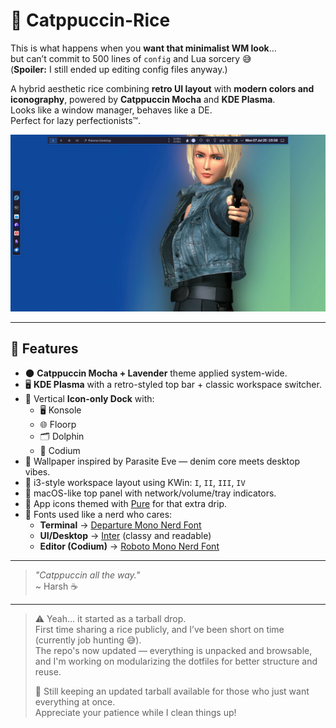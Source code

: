 # 🧃 Catppuccin-Rice

This is what happens when you **want that minimalist WM look**...  
but can’t commit to 500 lines of `config` and Lua sorcery 😅  
(**Spoiler:** I still ended up editing config files anyway.)

A hybrid aesthetic rice combining **retro UI layout** with **modern colors and iconography**, powered by **Catppuccin Mocha** and **KDE Plasma**.  
Looks like a window manager, behaves like a DE.  
Perfect for lazy perfectionists™.

![Screenshot](Screenshot/Desktop.png)

---

## 🎨 Features

- 🌑 **Catppuccin Mocha + Lavender** theme applied system-wide.
- 🖥️ **KDE Plasma** with a retro-styled top bar + classic workspace switcher.
- 🚀 Vertical **Icon-only Dock** with:
  - 🖥️ Konsole
  - 🌐 Floorp
  - 🗂️ Dolphin
  - 🧠 Codium
- 🌈 Wallpaper inspired by Parasite Eve — denim core meets desktop vibes.
- 🔢 i3-style workspace layout using KWin: `I`, `II`, `III`, `IV`
- 🍏 macOS-like top panel with network/volume/tray indicators.
- 🎨 App icons themed with [Pure](https://www.pling.com/p/2297060) for that extra drip.
- 🧠 Fonts used like a nerd who cares:
  - **Terminal** → [Departure Mono Nerd Font](https://github.com/ryanoasis/nerd-fonts/releases/download/v3.4.0/DepartureMono.zip)
  - **UI/Desktop** → [Inter](https://rsms.me/inter/) (classy and readable)
  - **Editor (Codium)** → [Roboto Mono Nerd Font](https://github.com/ryanoasis/nerd-fonts/releases/download/v3.4.0/RobotoMono.zip)

---

> _"Catppuccin all the way."_  
> ~ Harsh ☕️

---

> ⚠️ Yeah… it started as a tarball drop.  
> First time sharing a rice publicly, and I’ve been short on time (currently job hunting 😅).  
> The repo's now updated — everything is unpacked and browsable, and I'm working on modularizing the dotfiles for better structure and reuse.  
>
> 🔽 Still keeping an updated tarball available for those who just want everything at once.  
> Appreciate your patience while I clean things up!
